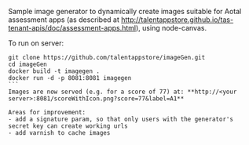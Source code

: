 Sample image generator to dynamically create images suitable for Aotal assessment apps (as described at http://talentappstore.github.io/tas-tenant-apis/doc/assessment-apps.html), using node-canvas.

To run on server:
````
git clone https://github.com/talentappstore/imageGen.git
cd imageGen
docker build -t imagegen .
docker run -d -p 8081:8081 imagegen
```
Images are now served (e.g. for a score of 77) at: **http://<your server>:8081/scoreWithIcon.png?score=77&label=A1**

Areas for improvement:
- add a signature param, so that only users with the generator's secret key can create working urls
- add varnish to cache images

